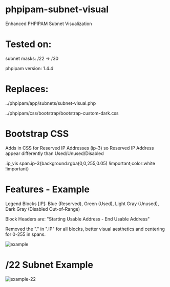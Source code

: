 # phpipam-subnet-visual
Enhanced PHPIPAM Subnet Visualization

# Tested on:
subnet masks: /22 -> /30

phpipam version: 1.4.4


# Replaces:

../phpipam/app/subnets/subnet-visual.php

../phpipam/css/bootstrap/bootstrap-custom-dark.css

# Bootstrap CSS
Adds in CSS for Reserved IP Addresses (ip-3) so Reserved IP Address appear differently than Used/Unused/Disabled

.ip_vis span.ip-3{background:rgba(0,0,255,0.05) !important;color:white !important}

# Features - Example
Legend Blocks [IP]: Blue (Reserved), Green (Used), Light Gray (Unused), Dark Gray (Disabled Out-of-Range)

Block Headers are: "Starting Usable Address - End Usable Address"

Removed the "." in ".IP" for all blocks, better visual aesthetics and centering for 0-255 in spans.

![example](https://user-images.githubusercontent.com/5930058/130671456-d85acd10-bb7f-4927-ab59-4ce9319aedfe.png)


# /22 Subnet Example
![example-22](https://user-images.githubusercontent.com/5930058/130673057-35d3f570-91f3-481f-bf3f-9443a43d74a1.png)

